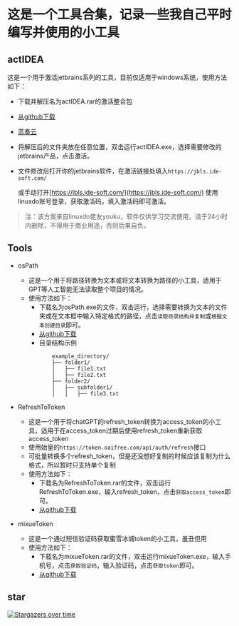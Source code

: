 # 这是一个工具合集，记录一些我自己平时编写并使用的小工具

## actIDEA

这是一个用于激活jetbrains系列的工具，目前仅适用于windows系统，使用方法如下：
- 下载并解压名为actIDEA.rar的激活整合包

- [从github下载](https://github.com/xiaoye6688/jueLinuxDo/releases/tag/v2.1.1)

- [蓝奏云](https://ww0.lanzoub.com/iVslF25j05fc)

- 将解压后的文件夹放在任意位置，双击运行actIDEA.exe，选择需要修改的jetbrains产品，点击激活。

- 文件修改后打开你的jetbrains软件，在激活链接处填入`https://jbls.ide-soft.com/`

  或手动打开[https://jbls.ide-soft.com/](https://jbls.ide-soft.com/) 使用linuxdo账号登录，获取激活码，填入激活码即可激活。

> 注：该方案来自linuxdo佬友youku，软件仅供学习交流使用，请于24小时内删除，不得用于商业用途，否则后果自负。

## Tools
  - osPath
    - 这是一个用于将路径转换为文本或将文本转换为路径的小工具，适用于GPT等人工智能无法读取整个项目的情况。
    - 使用方法如下：
      - 下载名为osPath.exe的文件，双击运行，选择需要转换为文本的文件夹或在文本框中输入特定格式的路径，点击`读取目录结构并复制`或`根据文本创建目录`即可。
      - [从github下载](https://github.com/xiaoye6688/jueLinuxDo/releases/tag/osPath)
      - 目录结构示例
        ```
            example_directory/
            ├── folder1/
            │   ├── file1.txt
            │   ├── file2.txt
            ├── folder2/
            │   ├── subfolder1/
            │   │   ├── file3.txt
        ```
  - RefreshToToken
    - 这是一个用于将chatGPT的refresh_token转换为access_token的小工具，适用于在access_token过期后使用refresh_token重新获取access_token
    - 使用始皇的`https://token.oaifree.com/api/auth/refresh`接口
    - 可批量转换多个refresh_token，但是还没想好复制的时候应该复制为什么格式，所以暂时只支持单个复制
    - 使用方法如下：
      - 下载名为RefreshToToken.rar的文件，双击运行RefreshToToken.exe，输入refresh_token，点击`获取access_token`即可。
      - [从github下载](https://github.com/xiaoye6688/jueLinuxDo/releases/tag/Refresh_tokenToAccess_token)

  - mixueToken
    - 这是一个通过短信验证码获取蜜雪冰城token的小工具，虽丑但用
    - 使用方法如下：
      - 下载名为mixueToken.rar的文件，双击运行mixueToken.exe，输入手机号，点击`获取验证码`，输入验证码，点击`获取token`即可。
      - [从github下载](https://github.com/xiaoye6688/jueLinuxDo/releases/tag/mixueToken)
  

## star
[![Stargazers over time](https://starchart.cc/xiaoye6688/jueLinuxDo.svg?variant=adaptive)](https://starchart.cc/xiaoye6688/jueLinuxDo)
